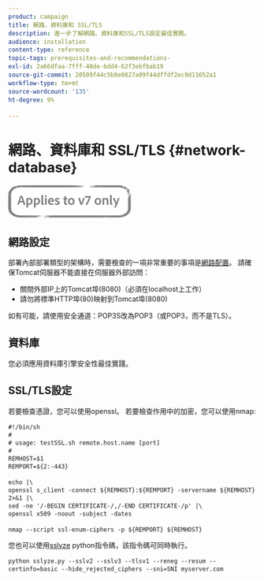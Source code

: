 ```yaml
---
product: campaign
title: 網路、資料庫和 SSL/TLS
description: 進一步了解網路、資料庫和SSL/TLS設定最佳實務。
audience: installation
content-type: reference
topic-tags: prerequisites-and-recommendations-
exl-id: 2a66dfaa-7fff-48de-bdd4-62f3ebfbab19
source-git-commit: 20509f44c5b8e0827a09f44dffdf2ec9d11652a1
workflow-type: tm+mt
source-wordcount: '135'
ht-degree: 9%

---
```


# 網路、資料庫和 SSL/TLS {#network-database}

![](../../assets/v7-only.svg)

## 網路設定

部署內部部署類型的架構時，需要檢查的一項非常重要的事項是[網路配置](../../installation/using/network-configuration.md)。 請確保Tomcat伺服器不能直接在伺服器外部訪問：

* 關閉外部IP上的Tomcat埠(8080)（必須在localhost上工作）
* 請勿將標準HTTP埠(80)映射到Tomcat埠(8080)

如有可能，請使用安全通道：POP3S改為POP3（或POP3，而不是TLS）。

## 資料庫

您必須應用資料庫引擎安全性最佳實踐。

## SSL/TLS設定

若要檢查憑證，您可以使用openssl。 若要檢查作用中的加密，您可以使用nmap:

```
#!/bin/sh
#
# usage: testSSL.sh remote.host.name [port]
#
REMHOST=$1
REMPORT=${2:-443}
 
echo |\
openssl s_client -connect ${REMHOST}:${REMPORT} -servername ${REMHOST} 2>&1 |\
sed -ne '/-BEGIN CERTIFICATE-/,/-END CERTIFICATE-/p' |\
openssl x509 -noout -subject -dates
   
nmap --script ssl-enum-ciphers -p ${REMPORT} ${REMHOST}
```

您也可以使用[sslyze](https://github.com/nabla-c0d3/sslyze/releases) python指令碼，該指令碼可同時執行。

```
python sslyze.py --sslv2 --sslv3 --tlsv1 --reneg --resum --certinfo=basic --hide_rejected_ciphers --sni=SNI myserver.com
```
